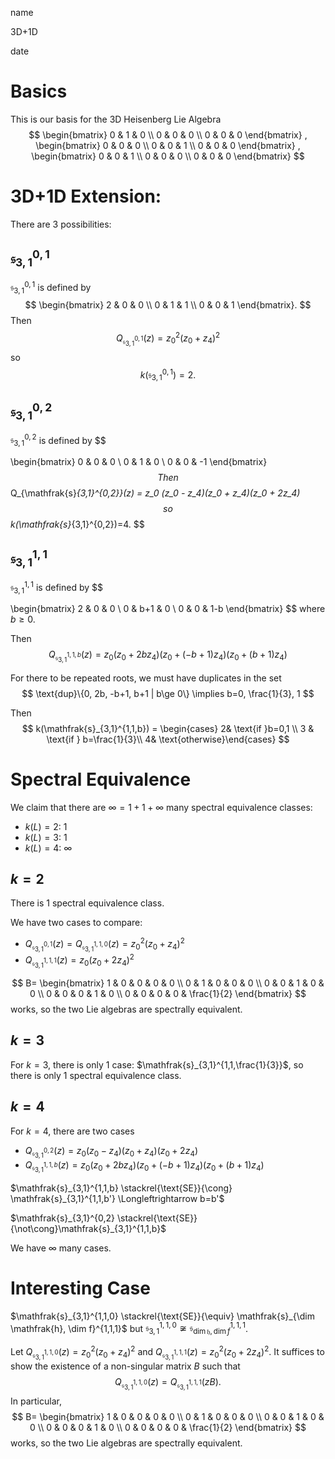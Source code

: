 <link href="../whirlwind.css" rel="stylesheet">

<whirlheader>
<p>name</p>
<p>3D+1D</p>
<p>date</p>
</whirlheader>

# Basics 

This is our basis for the 3D Heisenberg Lie Algebra
$$
\begin{bmatrix}
0 & 1 & 0 \\
0 & 0 & 0 \\
0 & 0 & 0
\end{bmatrix}
,
\begin{bmatrix}
0 & 0 & 0 \\
0 & 0 & 1 \\
0 & 0 & 0
\end{bmatrix}
,
\begin{bmatrix}
0 & 0 & 1 \\
0 & 0 & 0 \\
0 & 0 & 0
\end{bmatrix}
$$

# 3D+1D Extension:

There are 3 possibilities:

## $\mathfrak{s}_{3,1}^{0,1}$

$\mathfrak{s}_{3,1}^{0,1}$ is defined by
$$
\begin{bmatrix}
2 & 0 & 0 \\
0 & 1 & 1 \\
0 & 0 & 1
\end{bmatrix}.
$$
Then 
$$
Q_{\mathfrak{s}_{3,1}^{0,1}}(z) = z_0^2 (z_0 + z_4)^2
$$
so 
$$
k(\mathfrak{s}_{3,1}^{0,1})=2.
$$

## $\mathfrak{s}_{3,1}^{0,2}$

$\mathfrak{s}_{3,1}^{0,2}$ is defined by
$$

\begin{bmatrix}
0 & 0 & 0 \\
0 & 1 & 0 \\
0 & 0 & -1
\end{bmatrix}
$$
Then 
$$
Q_{\mathfrak{s}_{3,1}^{0,2}}(z) = z_0 (z_0 - z_4)(z_0 + z_4)(z_0 + 2z_4)
$$
so 
$$
k(\mathfrak{s}_{3,1}^{0,2})=4.
$$

## $\mathfrak{s}_{3,1}^{1,1}$

$\mathfrak{s}_{3,1}^{1,1}$ is defined by
$$


\begin{bmatrix}
2 & 0 & 0 \\
0 & b+1 & 0 \\
0 & 0 & 1-b
\end{bmatrix}
$$
where $b \ge 0$.

Then
$$
Q_{\mathfrak{s}_{3,1}^{1,1,b}}(z)=z_0(z_0 + 2bz_4)(z_0 + (-b+1)z_4)(z_0 + (b+1)z_4)
$$

For there to be repeated roots, we must have duplicates in the set 
$$
\text{dup}\{0, 2b, -b+1, b+1 | b\ge 0\} \implies b=0, \frac{1}{3}, 1
$$

Then 
$$
k(\mathfrak{s}_{3,1}^{1,1,b}) = \begin{cases} 2& \text{if }b=0,1 \\ 
3 & \text{if } b=\frac{1}{3}\\ 
4& \text{otherwise}\end{cases}
$$

# Spectral Equivalence

We claim that there are $\infty=1+1+\infty$ many spectral equivalence classes:
- $k(L)=2$: $1$
- $k(L)=3$: $1$
- $k(L)=4$: $\infty$

## $k=2$

<proposition>

There is 1 spectral equivalence class.

</proposition>

<proof>

We have two cases to compare:
- $Q_{\mathfrak{s}_{3,1}^{0,1}}(z) =Q_{\mathfrak{s}_{3,1}^{1,1,0}}(z)=z_0^2(z_0 + z_4)^2$
- $Q_{\mathfrak{s}_{3,1}^{1,1,1}}(z)=z_0(z_0 + 2z_4)^2$
 
$$
B= \begin{bmatrix}
1 & 0 & 0 & 0 & 0 \\
0 & 1 & 0 & 0 & 0 \\
0 & 0 & 1 & 0 & 0 \\
0 & 0 & 0 & 1 & 0 \\
0 & 0 & 0 & 0 & \frac{1}{2}
\end{bmatrix}
$$
works, so the two Lie algebras are spectrally equivalent.

</proof>

## $k=3$

For $k=3$, there is only 1 case: $\mathfrak{s}_{3,1}^{1,1,\frac{1}{3}}$, so there is only 1 spectral equivalence class.

## $k=4$

For $k=4$, there are two cases 
- $Q_{\mathfrak{s}_{3,1}^{0,2}}(z) = z_0 (z_0 - z_4)(z_0 + z_4)(z_0 + 2z_4)$
- $Q_{\mathfrak{s}_{3,1}^{1,1,b}}(z)=z_0(z_0 + 2bz_4)(z_0 + (-b+1)z_4)(z_0 + (b+1)z_4)$

<proposition>

$\mathfrak{s}_{3,1}^{1,1,b} \stackrel{\text{SE}}{\cong} \mathfrak{s}_{3,1}^{1,1,b'} \Longleftrightarrow b=b'$

</proposition>

<proposition>

$\mathfrak{s}_{3,1}^{0,2} \stackrel{\text{SE}}{\not\cong}\mathfrak{s}_{3,1}^{1,1,b}$

</proposition>

We have $\infty$ many cases.

# Interesting Case

<proposition>

$\mathfrak{s}_{3,1}^{1,1,0} \stackrel{\text{SE}}{\equiv} \mathfrak{s}_{\dim \mathfrak{h}, \dim f}^{1,1,1}$ but $\mathfrak{s}_{3,1}^{1,1,0} \not\cong \mathfrak{s}_{\dim \mathfrak{h}, \dim f}^{1,1,1}$.

</proposition>

<proof>

Let $Q_{\mathfrak{s}_{3,1}^{1,1,0}}(z)=z_0^2(z_0+z_4)^2$ and $Q_{\mathfrak{s}_{3,1}^{1,1,1}}(z)=z_0^2(z_0+2z_4)^2$. It suffices to show the existence of a non-singular matrix $B$ such that 
$$
Q_{\mathfrak{s}_{3,1}^{1,1,0}}(z)=Q_{\mathfrak{s}_{3,1}^{1,1,1}}(zB).
$$
In particular, 
$$
B= \begin{bmatrix}
1 & 0 & 0 & 0 & 0 \\
0 & 1 & 0 & 0 & 0 \\
0 & 0 & 1 & 0 & 0 \\
0 & 0 & 0 & 1 & 0 \\
0 & 0 & 0 & 0 & \frac{1}{2}
\end{bmatrix}
$$
works, so the two Lie algebras are spectrally equivalent.

</proof>
